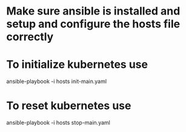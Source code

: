 # Make sure ansible is installed and setup and configure the hosts file correctly
# To initialize kubernetes use
ansible-playbook -i hosts init-main.yaml

# To reset kubernetes use
ansible-playbook -i hosts stop-main.yaml
